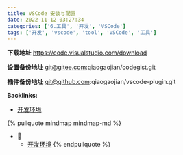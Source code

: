 ```yaml
---
title: VSCode 安装与配置
date: 2022-11-12 03:27:34
categories: ['6.工具', '开发', 'VSCode']
tags: ['开发', 'vscode', 'tool', 'VSCode', '工具']
---
```


**下载地址**
https://code.visualstudio.com/download

**设置备份地址**
git@gitee.com:qiaogaojian/codegist.git

**插件备份地址**
git@github.com:qiaogaojian/vscode-plugin.git



**Backlinks:**

- [开发环境](../0c32955781debd23d9593f3ed51d05fde4a7304f)

{% pullquote mindmap mindmap-md %}
- 🔵
  - [开发环境](../0c32955781debd23d9593f3ed51d05fde4a7304f)
{% endpullquote %}